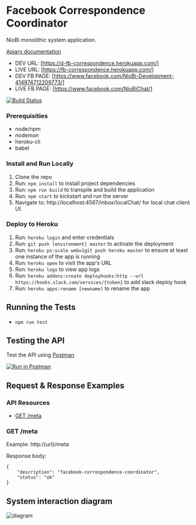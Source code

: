 # Facebook Correspondence Coordinator

NioBi monolithic system application.

[Apiary documentation](http://docs.facebookcorrespondencecoordinatorapi.apiary.io/#)

* DEV URL: [https://d-fb-correspondence.herokuapp.com/]
* LIVE URL: [https://fb-correspondence.herokuapp.com/]
* DEV FB PAGE: [https://www.facebook.com/NioBi-Development-414974712209773/]
* LIVE FB PAGE: [https://www.facebook.com/NioBiChat/]

[![Build Status](https://travis-ci.org/FrescoDev/facebook-correspondence-coordinator.svg?branch=master)](https://travis-ci.org/FrescoDev/facebook-correspondence-coordinator)

### Prerequisities

* node/npm
* nodemon
* heroku-cli
* babel

### Install and Run Locally

1. Clone the repo
2. Run: ```npm install``` to install project dependencies
3. Run: ```npm run build``` to transpile and build the application
4. Run: ```npm start``` to kickstart and run the server
5. Navigate to: http://localhost:4567/inbox/localChat/ for local chat client UI.

### Deploy to Heroku

1. Run: ```heroku login``` and enter credentials
2. Run: ```git push [environment] master``` to activate the deployment
3. Run: ```heroku ps:scale web=1git push heroku master``` to ensure at least one instance of the app is running
4. Run: ```heroku open``` to visit the app's URL
5. Run: ```heroku logs``` to view app logs
6. Run: ```heroku addons:create deployhooks:http --url https://hooks.slack.com/services/{token}``` to add slack deploy hook
7. Run: ```heroku apps:rename [newname]``` to rename the app

## Running the Tests

- ```npm run test```

## Testing the API

Test the API using [Postman](https://www.getpostman.com/collections/{id})

[![Run in Postman](https://run.pstmn.io/button.svg)](https://app.getpostman.com/run-collection/{id})

## Request & Response Examples

### API Resources

  - [GET /meta](#get-meta)

### GET /meta

Example: http:/{url}/meta

Response body:

    {
        "description": "facebook-correspondence-coordinator",
        "status": "ok"
    }

## System interaction diagram

![diagram](http://i.imgur.com/CQ0z9H4.png)